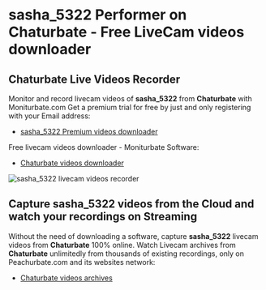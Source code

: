 # sasha_5322 Performer on Chaturbate - Free LiveCam videos downloader

## Chaturbate Live Videos Recorder

Monitor and record livecam videos of **sasha_5322** from **Chaturbate** with Moniturbate.com
Get a premium trial for free by just and only registering with your Email address:
* [sasha_5322 Premium videos downloader](https://moniturbate.com/request-demo-licence-key.html)

Free livecam videos downloader - Moniturbate Software:
* [Chaturbate videos downloader](https://moniturbate.com/moniturbate-download-software.html)

![sasha_5322 livecam videos recorder](https://peachurnet.com/templates/moniturbate-software.png)


## Capture sasha_5322 videos from the Cloud and watch your recordings on Streaming

Without the need of downloading a software, capture **sasha_5322** livecam videos from **Chaturbate** 100% online.
Watch Livecam archives from **Chaturbate** unlimitedly from thousands of existing recordings, only on Peachurbate.com and its websites network:
* [Chaturbate videos archives](https://peachurnet.com/)